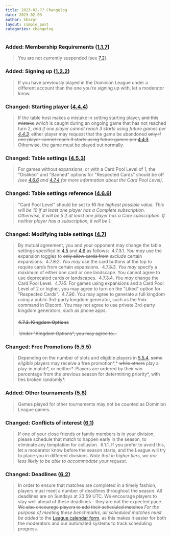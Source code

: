 ```yaml
---
title: 2023-02-?? Changelog
date: 2023-02-03
author: Sharur
layout: simple_post
categories: changelog
---
```

### Added: Membership Requirements ([1.1.7](/rules#1.1.7))

> You are not currently suspended (see [7.2](/rules#7.2)).

### Added: Signing up ([1.2.2](/rules#1.2.2))

> If you have previously played in the Dominion League under a different account than the one you're signing up with, let a moderator know.

### Changed: Starting player ([4.4.4](/rules#4.4.4))

> If the table host makes a mistake in setting starting player~~, and this mistake~~ *which* is caught during an ongoing game that has not reached turn 2, *and if one player cannot reach 3 starts using future games per [4.4.3](/rules#4.4.3),* either player may request that the game be abandoned ~~only if one player cannot reach 3 starts using future games per [4.4.3](/rules#4.4.3)~~. Otherwise, the game must be played out normally.

### Changed: Table settings ([4.5.3](/rules#4.5.3))

> For games without expansions, or with a Card Pool Level of 1, the "Disliked" and "Banned" options for "Respected Cards" should be off *(see [4.6.6](/rules#4.6.6) and [4.7.4](/rules#4.7.4) for more information about the Card Pool Level)*.

### Changed: Table settings reference ([4.6.6](/rules#4.6.6))

> "Card Pool Level" should be set to ~~10~~ *the highest possible value. This will be 10 if at least one player has a Complete subscription. Otherwise, it will be 5 if at least one player has a Core subscription. If neither player has a subscription, it will be 1*.

### Changed:  Modifying table settings ([4.7](/rules#4.7))

> By mutual agreement, you and your opponent may change the table settings specified in [4.5](/rules#4.5) and [4.6](/rules#4.6) as follows:
>﻿
> 4.7.~~3.~~1. *You may* use the expansion toggles to ~~only allow cards from~~ *exclude* certain expansions.
>﻿
> 4.7.~~3.~~2. *You may* use the card buttons at the top to require cards from certain expansions.
>﻿
> 4.7.~~3.~~3. *You may* specify a maximum of either one card or one landscape. You cannot agree to use deprecated cards or landscapes.
>﻿
> 4.7.~~3.~~4. *You may* change the Card Pool Level.
>﻿
> 4.7.~~1~~*5*. For games using expansions and a Card Pool Level of 2 or higher, you may agree to turn on the "Liked" option for "Respected Cards".
>﻿﻿
> 4.7.~~2~~*6*. You may agree to generate a full kingdom using a public 3rd-party kingdom generator, such as the !mix command in Discord. You may not agree to use private 3rd-party kingdom generators, such as phone apps.
>﻿
> #### ~~4.7.3. Kingdom Options~~
>﻿
> ~~Under "Kingdom Options", you may agree to...~~

### Changed: Free Promotions ([5.5.5](/rules#5.5.5))

> Depending on the number of slots and eligible players in [5.5.4](/rules#5.5.4), ~~some~~ *eligible* players may receive a free promotion*,* ~~while others~~ play a play-in match*, or neither*. Players are ordered by their win percentage from the previous season for determining priority*, with ties broken randomly*.

### Added: Other tournaments ([5.8](/rules#5.8))

> Games played for other tournaments may not be counted as Dominion League games.

### Changed: Conflicts of interest ([6.1](/rules#6.1))

> If one of your close friends or family members is in your division, please schedule that match to happen early in the season, to eliminate any temptation for collusion.
>﻿
> 6.1.1. If you prefer to avoid this, let a moderator know before the season starts, and the League will try to place you in different divisions. *Note that in higher tiers, we are less likely to be able to accommodate your request.*

### Changed: Deadlines ([6.2](/rules#6.2))

> In order to ensure that matches are completed in a timely fashion, players must meet a number of deadlines throughout the season. All deadlines are on Sundays at 23:59 UTC. We encourage players to stay well ahead of these deadlines - they are not the expected pace. ~~We also encourage players to add their scheduled matches~~ *For the purpose of meeting these benchmarks, all scheduled matches must be added* to the [League calendar form](/calendar/form), as this makes it easier for both the moderators and our automated systems to track scheduling progress.